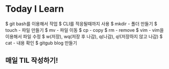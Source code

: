 # Today I Learn

$ git bash를 이용해서 작업
$ CLI를 적응될때까지 사용
$ mkdir - 폴더 만들기
$ touch - 파일 만들기
$ mv - 파일 이동
$ cp - copy
$ rm - remove
$ vim - vim을 이용해서 파일 수정
$ w(저장), wq(저장 후 나감), q(나감), q!(저장하지 않고 나감)
$ cat - 내용 확인
$ gitgub blog 만들기

## 매일 TIL 작성하기!
